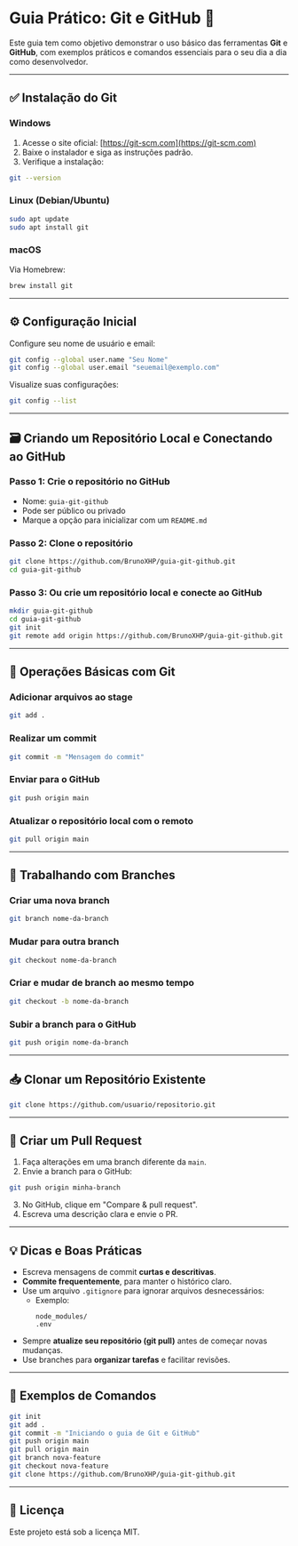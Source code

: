 
# Guia Prático: Git e GitHub 🚀

Este guia tem como objetivo demonstrar o uso básico das ferramentas **Git** e **GitHub**, com exemplos práticos e comandos essenciais para o seu dia a dia como desenvolvedor.

---

## ✅ Instalação do Git

### Windows
1. Acesse o site oficial: [https://git-scm.com](https://git-scm.com)
2. Baixe o instalador e siga as instruções padrão.
3. Verifique a instalação:
```bash
git --version
```

### Linux (Debian/Ubuntu)
```bash
sudo apt update
sudo apt install git
```

### macOS
Via Homebrew:
```bash
brew install git
```

---

## ⚙️ Configuração Inicial

Configure seu nome de usuário e email:
```bash
git config --global user.name "Seu Nome"
git config --global user.email "seuemail@exemplo.com"
```

Visualize suas configurações:
```bash
git config --list
```

---

## 🗃️ Criando um Repositório Local e Conectando ao GitHub

### Passo 1: Crie o repositório no GitHub

- Nome: `guia-git-github`
- Pode ser público ou privado
- Marque a opção para inicializar com um `README.md`

### Passo 2: Clone o repositório
```bash
git clone https://github.com/BrunoXHP/guia-git-github.git
cd guia-git-github
```

### Passo 3: Ou crie um repositório local e conecte ao GitHub
```bash
mkdir guia-git-github
cd guia-git-github
git init
git remote add origin https://github.com/BrunoXHP/guia-git-github.git
```

---

## 🧱 Operações Básicas com Git

### Adicionar arquivos ao stage
```bash
git add .
```

### Realizar um commit
```bash
git commit -m "Mensagem do commit"
```

### Enviar para o GitHub
```bash
git push origin main
```

### Atualizar o repositório local com o remoto
```bash
git pull origin main
```

---

## 🌿 Trabalhando com Branches

### Criar uma nova branch
```bash
git branch nome-da-branch
```

### Mudar para outra branch
```bash
git checkout nome-da-branch
```

### Criar e mudar de branch ao mesmo tempo
```bash
git checkout -b nome-da-branch
```

### Subir a branch para o GitHub
```bash
git push origin nome-da-branch
```

---

## 📥 Clonar um Repositório Existente

```bash
git clone https://github.com/usuario/repositorio.git
```

---

## 🔀 Criar um Pull Request

1. Faça alterações em uma branch diferente da `main`.
2. Envie a branch para o GitHub:
```bash
git push origin minha-branch
```
3. No GitHub, clique em "Compare & pull request".
4. Escreva uma descrição clara e envie o PR.

---

## 💡 Dicas e Boas Práticas

- Escreva mensagens de commit **curtas e descritivas**.
- **Commite frequentemente**, para manter o histórico claro.
- Use um arquivo `.gitignore` para ignorar arquivos desnecessários:
  - Exemplo:
    ```gitignore
    node_modules/
    .env
    ```
- Sempre **atualize seu repositório (git pull)** antes de começar novas mudanças.
- Use branches para **organizar tarefas** e facilitar revisões.

---

## 📎 Exemplos de Comandos

```bash
git init
git add .
git commit -m "Iniciando o guia de Git e GitHub"
git push origin main
git pull origin main
git branch nova-feature
git checkout nova-feature
git clone https://github.com/BrunoXHP/guia-git-github.git
```

---

## 📌 Licença

Este projeto está sob a licença MIT.
